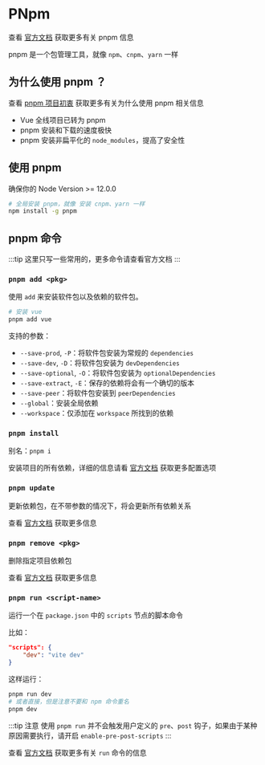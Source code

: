 # PNpm

查看 [官方文档](https://pnpm.io/zh/) 获取更多有关 pnpm 信息

pnpm 是一个包管理工具，就像 `npm`、`cnpm`、`yarn` 一样

## 为什么使用 pnpm ？

查看 [pnpm 项目初衷](https://pnpm.io/zh/motivation) 获取更多有关为什么使用 pnpm 相关信息

- Vue 全线项目已转为 pnpm
- pnpm 安装和下载的速度极快
- pnpm 安装非扁平化的 `node_modules`，提高了安全性

## 使用 pnpm

确保你的 Node Version >= 12.0.0

```bash
# 全局安装 pnpm，就像 安装 cnpm、yarn 一样
npm install -g pnpm
```

## pnpm 命令

:::tip
这里只写一些常用的，更多命令请查看官方文档
:::

### `pnpm add <pkg>`

使用 `add` 来安装软件包以及依赖的软件包。

```bash
# 安装 vue
pnpm add vue
```

支持的参数：

- `--save-prod`, `-P`：将软件包安装为常规的 `dependencies`
- `--save-dev`, `-D`：将软件包安装为 `devDependencies`
- `--save-optional`, `-O`：将软件包安装为 `optionalDependencies`
- `--save-extract`, `-E`：保存的依赖将会有一个确切的版本
- `--save-peer`：将软件包安装到 `peerDependencies`
- `--global`：安装全局依赖
- `--workspace`：仅添加在 `workspace` 所找到的依赖

### `pnpm install`

别名：`pnpm i`

安装项目的所有依赖，详细的信息请看 [官方文档](https://pnpm.io/zh/cli/install) 获取更多配置选项

### `pnpm update`

更新依赖包，在不带参数的情况下，将会更新所有依赖关系

查看 [官方文档](https://pnpm.io/zh/cli/update) 获取更多信息

### `pnpm remove <pkg>`

删除指定项目依赖包

查看 [官方文档](https://pnpm.io/zh/cli/remove) 获取更多信息

### `pnpm run <script-name>`

运行一个在 `package.json` 中的 `scripts` 节点的脚本命令

比如：

```json
"scripts": {
    "dev": "vite dev"
}
```

这样运行：

```bash
pnpm run dev
# 或者直接，但是注意不要和 npm 命令重名
pnpm dev
```

:::tip 注意
使用 `pnpm run` 并不会触发用户定义的 `pre`、`post` 钩子，如果由于某种原因需要执行，请开启 `enable-pre-post-scripts`
:::

查看 [官方文档](https://pnpm.io/zh/cli/run) 获取更多有关 `run` 命令的信息
